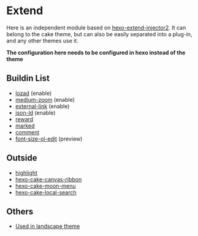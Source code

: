 # Extend

Here is an independent module based on [hexo-extend-injector2](https://github.com/jiangtj/hexo-extend-injector2). It can belong to the cake theme, but can also be easily separated into a plug-in, and any other themes use it.

**The configuration here needs to be configured in hexo instead of the theme**

## Buildin List

- [lozad](lozad) (enable)
- [medium-zoom](medium-zoom) (enable)
- [external-link](external-link) (enable)
- [json-ld](json-ld) (enable)
- [reward](reward)
- [marked](marked)
- [comment](comment)
- [font-size-ol-edit](font-size-preview) (preview)

## Outside

- [highlight](https://github.com/jiangtj-lab/hexo-patch-load-highlight-style)
- [hexo-cake-canvas-ribbon](https://github.com/jiangtj-lab/hexo-cake-canvas-ribbon)
- [hexo-cake-moon-menu](https://github.com/jiangtj-lab/hexo-cake-moon-menu)
- [hexo-cake-local-search](https://github.com/jiangtj-lab/hexo-cake-local-search)

## Others

- [Used in landscape theme](https://github.com/jiangtj-lab/hexo-cake-extend-others-example)
